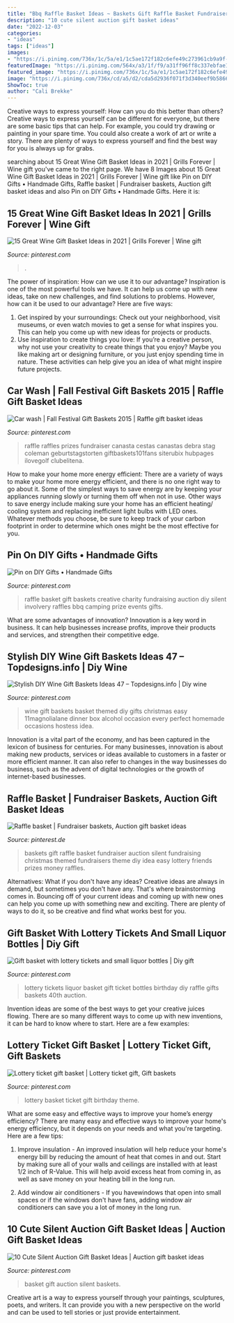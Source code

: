 ```yaml
---
title: "Bbq Raffle Basket Ideas ~ Baskets Gift Raffle Basket Fundraiser Auction Silent Fundraising Christmas Themed Fundraisers Theme Diy Idea Easy Lottery Friends Prizes Money Raffles"
description: "10 cute silent auction gift basket ideas"
date: "2022-12-03"
categories:
- "ideas"
tags: ["ideas"]
images:
- "https://i.pinimg.com/736x/1c/5a/e1/1c5ae172f182c6efe49c273961cb9a9f--lottery-tickets-liquor-bottles.jpg"
featuredImage: "https://i.pinimg.com/564x/a3/1f/f9/a31ff96ff8c337ebfae146e737916f2a--diy-raffle-prizes-stag-and-doe-prizes-raffle-baskets.jpg"
featured_image: "https://i.pinimg.com/736x/1c/5a/e1/1c5ae172f182c6efe49c273961cb9a9f--lottery-tickets-liquor-bottles.jpg"
image: "https://i.pinimg.com/736x/cd/a5/d2/cda5d2936f071f3d340eef9b5866a162.jpg"
ShowToc: true
author: "Cali Brekke"
---
```



Creative ways to express yourself: How can you do this better than others?
Creative ways to express yourself can be different for everyone, but there are some basic tips that can help. For example, you could try drawing or painting in your spare time. You could also create a work of art or write a story. There are plenty of ways to express yourself and find the best way for you is always up for grabs.

	

		
searching about 15 Great Wine Gift Basket Ideas in 2021 | Grills Forever | Wine gift you've came to the right page. We have 8 Images about 15 Great Wine Gift Basket Ideas in 2021 | Grills Forever | Wine gift like Pin on DIY Gifts • Handmade Gifts, Raffle basket | Fundraiser baskets, Auction gift basket ideas and also Pin on DIY Gifts • Handmade Gifts. Here it is:
		
    
## 15 Great Wine Gift Basket Ideas In 2021 | Grills Forever | Wine Gift

<img loading=lazy src="https://i.pinimg.com/736x/06/16/45/061645ec3616dc563269073dc9a06349.jpg" onerror="this.onerror=null;this.src='https://tse3.mm.bing.net/th?id=OIP.4DTxPChXZD3p5aza2K4yNAHaLH&amp;pid=15.1';" alt="15 Great Wine Gift Basket Ideas in 2021 | Grills Forever | Wine gift">

_Source: pinterest.com_

>. 

	

The power of inspiration: How can we use it to our advantage?
Inspiration is one of the most powerful tools we have. It can help us come up with new ideas, take on new challenges, and find solutions to problems. However, how can it be used to our advantage? Here are five ways: 
1) Get inspired by your surroundings: Check out your neighborhood, visit museums, or even watch movies to get a sense for what inspires you. This can help you come up with new ideas for projects or products. 
2) Use inspiration to create things you love: If you’re a creative person, why not use your creativity to create things that you enjoy? Maybe you like making art or designing furniture, or you just enjoy spending time in nature. These activities can help give you an idea of what might inspire future projects.

    
## Car Wash | Fall Festival Gift Baskets 2015 | Raffle Gift Basket Ideas

<img loading=lazy src="https://i.pinimg.com/564x/a3/1f/f9/a31ff96ff8c337ebfae146e737916f2a--diy-raffle-prizes-stag-and-doe-prizes-raffle-baskets.jpg" onerror="this.onerror=null;this.src='https://tse2.mm.bing.net/th?id=OIP.adekhcx-edEk5HDbbdV8aAHaJ6&amp;pid=15.1';" alt="Car wash | Fall Festival Gift Baskets 2015 | Raffle gift basket ideas">

_Source: pinterest.com_

>raffle raffles prizes fundraiser canasta cestas canastas debra stag coleman geburtstagstorten giftbaskets101fans siterubix hubpages ilovegolf clubelitena. 

	

How to make your home more energy efficient:
There are a variety of ways to make your home more energy efficient, and there is no one right way to go about it. Some of the simplest ways to save energy are by keeping your appliances running slowly or turning them off when not in use. Other ways to save energy include making sure your home has an efficient heating/ cooling system and replacing inefficient light bulbs with LED ones. Whatever methods you choose, be sure to keep track of your carbon footprint in order to determine which ones might be the most effective for you.

    
## Pin On DIY Gifts • Handmade Gifts

<img loading=lazy src="https://i.pinimg.com/736x/d1/a0/22/d1a0222eac196820e992864a03626f8f.jpg" onerror="this.onerror=null;this.src='https://tse4.mm.bing.net/th?id=OIP.mS6uvdi9UNyqfT4gu4ipPQHaLH&amp;pid=15.1';" alt="Pin on DIY Gifts • Handmade Gifts">

_Source: pinterest.com_

>raffle basket gift baskets creative charity fundraising auction diy silent involvery raffles bbq camping prize events gifts. 

	

What are some advantages of innovation?
Innovation is a key word in business. It can help businesses increase profits, improve their products and services, and strengthen their competitive edge.

    
## Stylish DIY Wine Gift Baskets Ideas 47 – Topdesigns.info | Diy Wine

<img loading=lazy src="https://i.pinimg.com/736x/9a/31/00/9a3100eab4b2ba31f4974afe97388c6b.jpg" onerror="this.onerror=null;this.src='https://tse1.mm.bing.net/th?id=OIP.XaFrDudfJfRCqOGxheQPfwHaLA&amp;pid=15.1';" alt="Stylish DIY Wine Gift Baskets Ideas 47 – Topdesigns.info | Diy wine">

_Source: pinterest.com_

>wine gift baskets basket themed diy gifts christmas easy 11magnolialane dinner box alcohol occasion every perfect homemade occasions hostess idea. 

	

Innovation is a vital part of the economy, and has been captured in the lexicon of business for centuries. For many businesses, innovation is about making new products, services or ideas available to customers in a faster or more efficient manner. It can also refer to changes in the way businesses do business, such as the advent of digital technologies or the growth of internet-based businesses.

    
## Raffle Basket | Fundraiser Baskets, Auction Gift Basket Ideas

<img loading=lazy src="https://i.pinimg.com/736x/89/67/07/896707c0034f51682a725a6a7b8df8ed.jpg" onerror="this.onerror=null;this.src='https://tse1.mm.bing.net/th?id=OIP.gI8ObvseJKmu0IqQqUApTgHaJn&amp;pid=15.1';" alt="Raffle basket | Fundraiser baskets, Auction gift basket ideas">

_Source: pinterest.de_

>baskets gift raffle basket fundraiser auction silent fundraising christmas themed fundraisers theme diy idea easy lottery friends prizes money raffles. 

	

Alternatives: What if you don't have any ideas?
Creative ideas are always in demand, but sometimes you don't have any. That's where brainstorming comes in. Bouncing off of your current ideas and coming up with new ones can help you come up with something new and exciting. There are plenty of ways to do it, so be creative and find what works best for you.

    
## Gift Basket With Lottery Tickets And Small Liquor Bottles | Diy Gift

<img loading=lazy src="https://i.pinimg.com/736x/1c/5a/e1/1c5ae172f182c6efe49c273961cb9a9f--lottery-tickets-liquor-bottles.jpg" onerror="this.onerror=null;this.src='https://tse4.mm.bing.net/th?id=OIP.ujWHiJGST-GQNmVt-7kd4wHaNK&amp;pid=15.1';" alt="Gift basket with lottery tickets and small liquor bottles | Diy gift">

_Source: pinterest.com_

>lottery tickets liquor basket gift ticket bottles birthday diy raffle gifts baskets 40th auction. 

	

Invention ideas are some of the best ways to get your creative juices flowing. There are so many different ways to come up with new inventions, it can be hard to know where to start. Here are a few examples: 

    
## Lottery Ticket Gift Basket | Lottery Ticket Gift, Gift Baskets

<img loading=lazy src="https://i.pinimg.com/originals/2a/b6/13/2ab613b7e5757e4a1ffc159efecda816.jpg" onerror="this.onerror=null;this.src='https://tse1.mm.bing.net/th?id=OIP.bu9GiCfXo_rU5p4h9sj9wQHaJ4&amp;pid=15.1';" alt="Lottery ticket gift basket | Lottery ticket gift, Gift baskets">

_Source: pinterest.com_

>lottery basket ticket gift birthday theme. 

	

What are some easy and effective ways to improve your home’s energy efficiency?
There are many easy and effective ways to improve your home's energy efficiency, but it depends on your needs and what you're targeting. Here are a few tips:
1. Improve insulation - An improved insulation will help reduce your home's energy bill by reducing the amount of heat that comes in and out. Start by making sure all of your walls and ceilings are installed with at least 1/2 inch of R-Value. This will help avoid excess heat from coming in, as well as save money on your heating bill in the long run.

2. Add window air conditioners - If you havewindows that open into small spaces or if the windows don't have fans, adding window air conditioners can save you a lot of money in the long run.

    
## 10 Cute Silent Auction Gift Basket Ideas | Auction Gift Basket Ideas

<img loading=lazy src="https://i.pinimg.com/736x/cd/a5/d2/cda5d2936f071f3d340eef9b5866a162.jpg" onerror="this.onerror=null;this.src='https://tse1.mm.bing.net/th?id=OIP.kpsx0dnLAVbJBvm3ikSdOAHaKW&amp;pid=15.1';" alt="10 Cute Silent Auction Gift Basket Ideas | Auction gift basket ideas">

_Source: pinterest.com_

>basket gift auction silent baskets. 

	

Creative art is a way to express yourself through your paintings, sculptures, poets, and writers. It can provide you with a new perspective on the world and can be used to tell stories or just provide entertainment.

